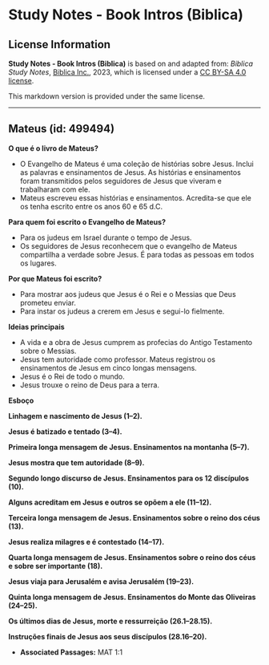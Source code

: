 # Study Notes - Book Intros (Biblica)

## License Information

**Study Notes - Book Intros (Biblica)** is based on and adapted from: _Biblica Study Notes_, [Biblica Inc.](https://www.biblica.com/), 2023, which is licensed under a [CC BY-SA 4.0 license](https://creativecommons.org/licenses/by-sa/4.0/legalcode.en).

This markdown version is provided under the same license.



--------------------------------

## Mateus (id: 499494)

**O que é o livro de Mateus?**

* O Evangelho de Mateus é uma coleção de histórias sobre Jesus. Inclui as palavras e ensinamentos de Jesus. As histórias e ensinamentos foram transmitidos pelos seguidores de Jesus que viveram e trabalharam com ele.
* Mateus escreveu essas histórias e ensinamentos. Acredita\-se que ele os tenha escrito entre os anos 60 e 65 d.C.

**Para quem foi escrito o Evangelho de Mateus?**

* Para os judeus em Israel durante o tempo de Jesus.
* Os seguidores de Jesus reconhecem que o evangelho de Mateus compartilha a verdade sobre Jesus. É para todas as pessoas em todos os lugares.

**Por que Mateus foi escrito?**

* Para mostrar aos judeus que Jesus é o Rei e o Messias que Deus prometeu enviar.
* Para instar os judeus a crerem em Jesus e segui\-lo fielmente.

**Ideias principais**

* A vida e a obra de Jesus cumprem as profecias do Antigo Testamento sobre o Messias.
* Jesus tem autoridade como professor. Mateus registrou os ensinamentos de Jesus em cinco longas mensagens.
* Jesus é o Rei de todo o mundo.
* Jesus trouxe o reino de Deus para a terra.

**Esboço**

**Linhagem e nascimento de Jesus (1–2\).**

**Jesus é batizado e tentado (3–4\).**

**Primeira longa mensagem de Jesus. Ensinamentos na montanha (5–7\).**

**Jesus mostra que tem autoridade (8–9\).**

**Segundo longo discurso de Jesus. Ensinamentos para os 12 discípulos (10\).**

**Alguns acreditam em Jesus e outros se opõem a ele (11–12\).**

**Terceira longa mensagem de Jesus. Ensinamentos sobre o reino dos céus (13\).**

**Jesus realiza milagres e é contestado (14–17\).**

**Quarta longa mensagem de Jesus. Ensinamentos sobre o reino dos céus e sobre ser importante (18\).**

**Jesus viaja para Jerusalém e avisa Jerusalém (19–23\).**

**Quinta longa mensagem de Jesus. Ensinamentos do Monte das Oliveiras (24–25\).**

**Os últimos dias de Jesus, morte e ressurreição (26\.1–28\.15\).**

**Instruções finais de Jesus aos seus discípulos (28\.16–20\).**

* **Associated Passages:** MAT 1:1

